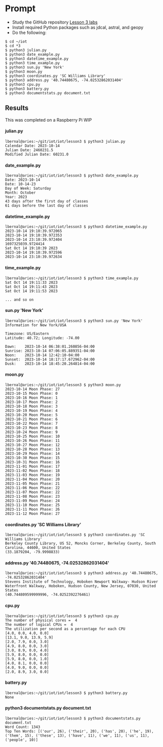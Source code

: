 # Prompt

- Study the GitHub repository [Lesson 3 labs](https://github.com/kevinwlu/iot)
- Install required Python packages such as jdcal, astral, and geopy
- Do the following:
```
$ cd ~/iot
$ cd *3
$ python3 julian.py
$ python3 date_example.py
$ python3 datetime_example.py
$ python3 time_example.py
$ python3 sun.py 'New York'
$ python3 moon.py
$ python3 coordinates.py 'SC Williams Library'
$ python3 address.py '40.74480675, -74.02532862031404'
$ python3 cpu.py
$ python3 battery.py
$ python3 documentstats.py document.txt
```

## Results
This was completed on a Raspberry Pi
WIP
#### julian.py
```
lbernal@aries:~/git/iot/iot/lesson3 $ python3 julian.py
Calendar Date: 2023-10-14
Julian Date: 2460231.5
Modified Julian Date: 60231.0
```

#### date_example.py
```
lbernal@aries:~/git/iot/iot/lesson3 $ python3 date_example.py
Date: 2023-10-14
Date: 10-14-23
Day of Week: Saturday
Month: October
Year: 2023
43 days after the first day of classes
61 days before the last day of classes
```

#### datetime_example.py
```
lbernal@aries:~/git/iot/iot/lesson3 $ python3 datetime_example.py
2023-10-14 19:10:39.972065
2023-10-14 19:10:39.972353
2023-10-14 23:10:39.972404
1697325039.9724414
Sat Oct 14 19:10:39 2023
2023-10-14 19:10:39.972596
2023-10-14 23:10:39.972634
```

#### time_example.py
```
lbernal@aries:~/git/iot/iot/lesson3 $ python3 time_example.py
Sat Oct 14 19:11:33 2023
Sat Oct 14 19:11:43 2023
Sat Oct 14 19:11:53 2023

... and so on
```

#### sun.py 'New York'
```
lbernal@aries:~/git/iot/iot/lesson3 $ python3 sun.py 'New York'
Information for New York/USA

Timezone: US/Eastern
Latitude: 40.72; Longitude: -74.00

Dawn:    2023-10-14 06:38:01.260856-04:00
Sunrise: 2023-10-14 07:06:05.889351-04:00
Noon:    2023-10-14 12:42:10-04:00
Sunset:  2023-10-14 18:17:17.672962-04:00
Dusk:    2023-10-14 18:45:20.264814-04:00
```

#### moon.py
```
lbernal@aries:~/git/iot/iot/lesson3 $ python3 moon.py
2023-10-14 Moon Phase: 27
2023-10-15 Moon Phase: 0
2023-10-16 Moon Phase: 1
2023-10-17 Moon Phase: 2
2023-10-18 Moon Phase: 3
2023-10-19 Moon Phase: 4
2023-10-20 Moon Phase: 5
2023-10-21 Moon Phase: 6
2023-10-22 Moon Phase: 7
2023-10-23 Moon Phase: 8
2023-10-24 Moon Phase: 9
2023-10-25 Moon Phase: 10
2023-10-26 Moon Phase: 11
2023-10-27 Moon Phase: 12
2023-10-28 Moon Phase: 13
2023-10-29 Moon Phase: 14
2023-10-30 Moon Phase: 15
2023-10-31 Moon Phase: 16
2023-11-01 Moon Phase: 17
2023-11-02 Moon Phase: 18
2023-11-03 Moon Phase: 19
2023-11-04 Moon Phase: 20
2023-11-05 Moon Phase: 21
2023-11-06 Moon Phase: 22
2023-11-07 Moon Phase: 22
2023-11-08 Moon Phase: 23
2023-11-09 Moon Phase: 24
2023-11-10 Moon Phase: 25
2023-11-11 Moon Phase: 26
2023-11-12 Moon Phase: 27
```

#### coordinates.py 'SC Williams Library'
```
lbernal@aries:~/git/iot/iot/lesson3 $ python3 coordinates.py 'SC Williams Library'
Berkeley County Library, US 52, Moncks Corner, Berkeley County, South Carolina, 44600, United States
(33.1879204, -79.9998833)
```

#### address.py '40.74480675, -74.02532862031404'
```
lbernal@aries:~/git/iot/iot/lesson3 $ python3 address.py '40.74480675, -74.02532862031404'
Stevens Institute of Technology, Hoboken Newport Walkway- Hudson River Waterfront Walkway, Hoboken, Hudson County, New Jersey, 07030, United States
(40.744809599999996, -74.0252392276461)
```

#### cpu.py
```
lbernal@aries:~/git/iot/iot/lesson3 $ python3 cpu.py
The number of physical cores =  4
The number of logical CPUs =  4
The utilization per second as a percentage for each CPU
[4.0, 0.0, 4.0, 0.0]
[13.1, 9.0, 13.9, 5.9]
[2.0, 7.9, 0.0, 3.0]
[4.9, 8.0, 0.0, 3.0]
[3.0, 8.9, 0.0, 4.0]
[5.9, 8.0, 0.0, 0.0]
[5.9, 8.0, 0.0, 1.0]
[4.0, 8.1, 0.0, 0.0]
[4.0, 9.0, 0.0, 0.0]
[2.0, 8.9, 3.0, 0.0]
```

#### battery.py
```
lbernal@aries:~/git/iot/iot/lesson3 $ python3 battery.py
None
```

#### python3 documentstats.py document.txt
```
lbernal@aries:~/git/iot/iot/lesson3 $ python3 documentstats.py document.txt
Word Count: 1343
Top Ten Words: [('our', 26), ('their', 20), ('has', 20), ('he', 19), ('them', 15), ('these', 13), ('have', 11), ('we', 11), ('us', 11), ('people', 10)]
```


